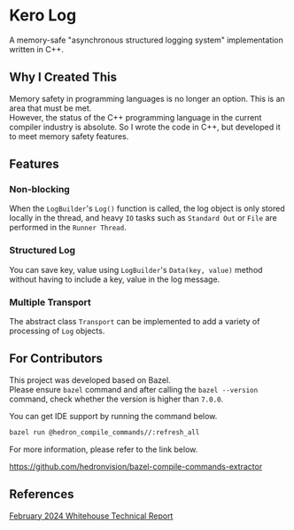 # Kero Log

A memory-safe "asynchronous structured logging system" implementation written in C++.  

## Why I Created This

Memory safety in programming languages is no longer an option. This is an area that must be met.  
However, the status of the C++ programming language in the current compiler industry is absolute. So I wrote the code in C++, but developed it to meet memory safety features.  

## Features

### Non-blocking

When the `LogBuilder`'s `Log()` function is called, the log object is only stored locally in the thread, and heavy `IO` tasks such as `Standard Out` or `File` are performed in the `Runner Thread`.

### Structured Log

You can save key, value using `LogBuilder`'s `Data(key, value)` method without having to include a key, value in the log message.

### Multiple Transport

The abstract class `Transport` can be implemented to add a variety of processing of `Log` objects.

## For Contributors

This project was developed based on Bazel.  
Please ensure `bazel` command and after calling the `bazel --version` command, check whether the version is higher than `7.0.0`.  

You can get IDE support by running the command below.  

```sh
bazel run @hedron_compile_commands//:refresh_all
```

For more information, please refer to the link below.  

https://github.com/hedronvision/bazel-compile-commands-extractor

## References

[February 2024 Whitehouse Technical Report](https://www.whitehouse.gov/wp-content/uploads/2024/02/Final-ONCD-Technical-Report.pdf)  
